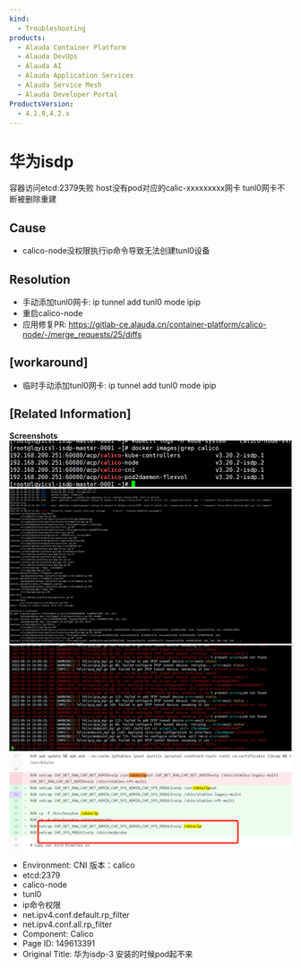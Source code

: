 ```yaml
---
kind:
  - Troubleshooting
products:
  - Alauda Container Platform
  - Alauda DevOps
  - Alauda AI
  - Alauda Application Services
  - Alauda Service Mesh
  - Alauda Developer Portal
ProductsVersion:
  - 4.1.0,4.2.x
---
```

<!-- A type of document that involves encountering a fault, diagnosing it, performing root cause analysis, and providing solutions. -->

# 华为isdp

容器访问etcd:2379失败 host没有pod对应的calic-xxxxxxxxx网卡 tunl0网卡不断被删除重建

## Cause
- calico-node没权限执行ip命令导致无法创建tunl0设备

## Resolution
- 手动添加tunl0网卡: ip tunnel add tunl0 mode ipip
- 重启calico-node
- 应用修复PR: <https://gitlab-ce.alauda.cn/container-platform/calico-node/-/merge_requests/25/diffs>

## [workaround]
- 临时手动添加tunl0网卡: ip tunnel add tunl0 mode ipip

## [Related Information]
**Screenshots**
![](assets/hua-wei-isdp-3-an-zhuang-de-shi-hou-podqi-bu-lai/image2023-6-15_9-32-4.png)
![](assets/hua-wei-isdp-3-an-zhuang-de-shi-hou-podqi-bu-lai/image2023-6-15_9-8-41.png)
![](assets/hua-wei-isdp-3-an-zhuang-de-shi-hou-podqi-bu-lai/image2023-6-15_9-11-49.png)
![](assets/hua-wei-isdp-3-an-zhuang-de-shi-hou-podqi-bu-lai/image2023-6-15_9-56-16.png)
- Environment: CNI 版本：calico
- etcd:2379
- calico-node
- tunl0
- ip命令权限
- net.ipv4.conf.default.rp_filter
- net.ipv4.conf.all.rp_filter
- Component: Calico
- Page ID: 149613391
- Original Title: 华为isdp-3 安装的时候pod起不来
